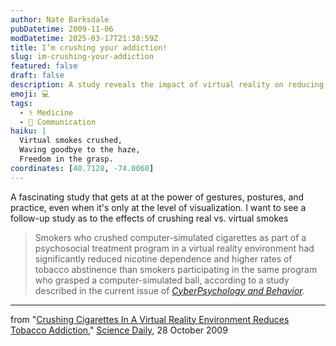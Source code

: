 ```yaml
---
author: Nate Barksdale
pubDatetime: 2009-11-06
modDatetime: 2025-03-17T21:38:59Z
title: I’m crushing your addiction!
slug: im-crushing-your-addiction
featured: false
draft: false
description: A study reveals the impact of virtual reality on reducing tobacco addiction through a unique method of physically engaging with simulated cigarettes.
emoji: 💻
tags:
  - ⚕️ Medicine
  - 💬 Communication
haiku: |
  Virtual smokes crushed,  
  Waving goodbye to the haze,  
  Freedom in the grasp.
coordinates: [40.7128, -74.0060]
---
```


A fascinating study that gets at at the power of gestures, postures, and practice, even when it's only at the level of visualization. I want to see a follow-up study as to the effects of crushing real vs. virtual smokes

> Smokers who crushed computer-simulated cigarettes as part of a psychosocial treatment program in a virtual reality environment had significantly reduced nicotine dependence and higher rates of tobacco abstinence than smokers participating in the same program who grasped a computer-simulated ball, according to a study described in the current issue of _[CyberPsychology and Behavior](https://www.google.com/search?q=%22CyberPsychology%20and%20Behavior%22%20liebertonline.com)._

---

from "[Crushing Cigarettes In A Virtual Reality Environment Reduces Tobacco Addiction](http://web.archive.org/web/20241204000238/https://www.sciencedaily.com/releases/2009/10/091027161539.htm)," [Science Daily](http://web.archive.org/web/20241204000238/https://www.sciencedaily.com/releases/2009/10/091027161539.htm), 28 October 2009
